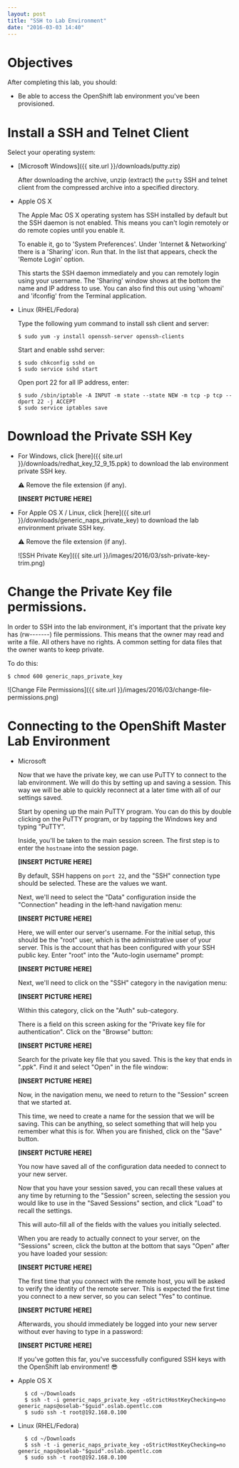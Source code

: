 ```yaml
---
layout: post
title: "SSH to Lab Environment"
date: "2016-03-03 14:40"
---
```


# Objectives
After completing this lab, you should:

- Be able to access the OpenShift lab environment you've been provisioned.

# Install a SSH and Telnet Client

Select your operating system:

- [Microsoft Windows]({{ site.url }}/downloads/putty.zip)

  After downloading the archive, unzip (extract) the `putty` SSH and telnet client from the compressed archive into a specified directory.

- Apple OS X

  The Apple Mac OS X operating system has SSH installed by default but the SSH daemon is not enabled. This means you can't login remotely or do remote copies until you enable it.

  To enable it, go to 'System Preferences'. Under 'Internet & Networking' there is a 'Sharing' icon. Run that. In the list that appears, check the 'Remote Login' option.

  This starts the SSH daemon immediately and you can remotely login using your username. The 'Sharing' window shows at the bottom the name and IP address to use. You can also find this out using 'whoami' and 'ifconfig' from the Terminal application.

- Linux (RHEL/Fedora)

  Type the following yum command to install ssh client and server:

      $ sudo yum -y install openssh-server openssh-clients

  Start and enable sshd server:

      $ sudo chkconfig sshd on
      $ sudo service sshd start

  Open port 22 for all IP address, enter:

      $ sudo /sbin/iptable -A INPUT -m state --state NEW -m tcp -p tcp --dport 22 -j ACCEPT
      $ sudo service iptables save

# Download the Private SSH Key

- For Windows, click [here]({{ site.url }}/downloads/redhat_key_12_9_15.ppk) to download the lab environment private SSH key.

    :warning: Remove the file extension (if any).

  **[INSERT PICTURE HERE]**

- For Apple OS X / Linux, click [here]({{ site.url }}/downloads/generic_naps_private_key) to download the lab environment private SSH key.

    :warning: Remove the file extension (if any).

  ![SSH Private Key]({{ site.url }}/images/2016/03/ssh-private-key-trim.png)

# Change the Private Key file permissions.

In order to SSH into the lab environment, it's important that the private key has (rw-------) file permissions. This means that the owner may read and write a file. All others have no rights. A common setting for data files that the owner wants to keep private.

To do this:

    $ chmod 600 generic_naps_private_key

  ![Change File Permissions]({{ site.url }}/images/2016/03/change-file-permissions.png)

# Connecting to the OpenShift Master Lab Environment

- Microsoft

    Now that we have the private key, we can use PuTTY to connect to the lab environment. We will do this by setting up and saving a session. This way we will be able to quickly reconnect at a later time with all of our settings saved.

    Start by opening up the main PuTTY program. You can do this by double clicking on the PuTTY program, or by tapping the Windows key and typing "PuTTY".

    Inside, you'll be taken to the main session screen. The first step is to enter the `hostname` into the session page.

    **[INSERT PICTURE HERE]**

    By default, SSH happens on `port 22`, and the "SSH" connection type should be selected. These are the values we want.

    Next, we'll need to select the "Data" configuration inside the "Connection" heading in the left-hand navigation menu:

    **[INSERT PICTURE HERE]**

    Here, we will enter our server's username. For the initial setup, this should be the "root" user, which is the administrative user of your server. This is the account that has been configured with your SSH public key. Enter "root" into the "Auto-login username" prompt:

    **[INSERT PICTURE HERE]**

    Next, we'll need to click on the "SSH" category in the navigation menu:

    **[INSERT PICTURE HERE]**

    Within this category, click on the "Auth" sub-category.

    There is a field on this screen asking for the "Private key file for authentication". Click on the "Browse" button:

    **[INSERT PICTURE HERE]**

    Search for the private key file that you saved. This is the key that ends in ".ppk". Find it and select "Open" in the file window:

    **[INSERT PICTURE HERE]**

    Now, in the navigation menu, we need to return to the "Session" screen that we started at.

    This time, we need to create a name for the session that we will be saving. This can be anything, so select something that will help you remember what this is for. When you are finished, click on the "Save" button.

    **[INSERT PICTURE HERE]**

    You now have saved all of the configuration data needed to connect to your new server.

    Now that you have your session saved, you can recall these values at any time by returning to the "Session" screen, selecting the session you would like to use in the "Saved Sessions" section, and click "Load" to recall the settings.

    This will auto-fill all of the fields with the values you initially selected.

    When you are ready to actually connect to your server, on the "Sessions" screen, click the button at the bottom that says "Open" after you have loaded your session:

    **[INSERT PICTURE HERE]**

    The first time that you connect with the remote host, you will be asked to verify the identity of the remote server. This is expected the first time you connect to a new server, so you can select "Yes" to continue.

    **[INSERT PICTURE HERE]**

    Afterwards, you should immediately be logged into your new server without ever having to type in a password:

    **[INSERT PICTURE HERE]**

    If you've gotten this far, you've successfully configured SSH keys with the OpenShift lab environment! :sunglasses:

- Apple OS X

        $ cd ~/Downloads
        $ ssh -t -i generic_naps_private_key -oStrictHostKeyChecking=no generic_naps@oselab-"$guid".oslab.opentlc.com
        $ sudo ssh -t root@192.168.0.100

- Linux (RHEL/Fedora)

        $ cd ~/Downloads
        $ ssh -t -i generic_naps_private_key -oStrictHostKeyChecking=no generic_naps@oselab-"$guid".oslab.opentlc.com
        $ sudo ssh -t root@192.168.0.100

